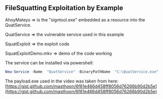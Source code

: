 ## FileSquatting Exploitation by Example

AhoyMateys => is the "signtool.exe" embedded as a resource into the QuatService.

QuatService => the vulnerable service used in this example

SquatExploit => the exploit code

SquatExploitDemo.mkv => demo of the code working

The service can be installed via powershell: 
```powershell
New-Service -Name  "QuatService" -BinaryPathName  "C:\QuatService.exe"
```

The payload.exe used in the video was taken from here: [https://gist.github.com/masthoon/6f81e466d458ff8056d76266b90d2b5e](https://gist.github.com/masthoon/6f81e466d458ff8056d76266b90d2b5e)
